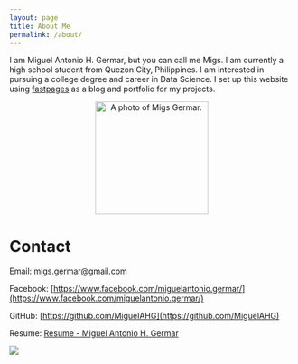 ```yaml
---
layout: page
title: About Me
permalink: /about/
---
```


I am Miguel Antonio H. Germar, but you can call me Migs. I am currently a high school student from Quezon City, Philippines. I am interested in pursuing a college degree and career in Data Science. I set up this website using [fastpages](https://github.com/fastai/fastpages) as a blog and portfolio for my projects.

<center><img src = "https://miguelahg.github.io/mahg-data-science/images/migs-germar.png" alt = "A photo of Migs Germar." width = 200></center>

# Contact

Email: migs.germar@gmail.com

Facebook: [https://www.facebook.com/miguelantonio.germar/](https://www.facebook.com/miguelantonio.germar/)

GitHub: [https://github.com/MiguelAHG](https://github.com/MiguelAHG)

Resume: [Resume - Miguel Antonio H. Germar](https://docs.google.com/document/d/1ZjdTP_qGQqXxSuEiMGI9BOB68L2mlSqRE4gYCSHtMKA/edit?usp=sharing)

![](https://miguelahg.github.io/mahg-data-science/images/logo.png)